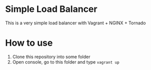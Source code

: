 # Simple Load Balancer
This is a very simple load balancer with Vagrant + NGINX + Tornado

# How to use
1. Clone this repository into some folder
2. Open console, go to this folder and type `vagrant up`
